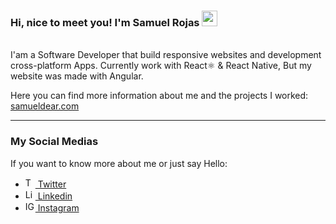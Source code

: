 ### Hi, nice to meet you! I'm Samuel Rojas <img src="https://media.giphy.com/media/hvRJCLFzcasrR4ia7z/giphy.gif" width="25px">
<br />
I'am a Software Developer that build responsive websites and development cross-platform Apps. Currently work with React⚛️ & React Native, But my website was made with Angular.

<br />

Here you can find more information about me and the projects I worked: [samueldear.com][website]

---

### My Social Medias

If you want to know more about me or just say Hello:

* <a href="https://twitter.com/SamuelDear15" target="_blank"><img src="https://user-images.githubusercontent.com/42327554/136129895-f5574f60-3435-43e7-984a-a7ffa0bb7750.png" width="16px" title="Twitter Logo" /> Twitter</a>
* <a href="https://www.linkedin.com/in/samueldear/" target="_blank"><img src="https://user-images.githubusercontent.com/42327554/136129887-18cc8917-7cc1-482a-a02a-74fa7c4f5edb.png" width="16px" title="Linkedin Logo" /> Linkedin</a>
* <a href="https://www.instagram.com/samuel.dugarte/" target="_blank"><img src="https://user-images.githubusercontent.com/42327554/136129878-8a9aa914-17da-4d0f-9baa-fe617c2a6f59.png" width="16px" title="IG Logo" /> Instagram</a>


[website]: https://samueldear.com
